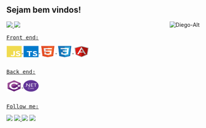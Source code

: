 ## Sejam bem vindos!

<div>
  <a href="https://github.com/Diegofs96">
  <img height="180em" src="https://github-readme-stats.vercel.app/api?username=Diegofs96&show_icons=true&theme=tokyonight&include_all_commits=true&count_private=true"/>
  <img height="180em" src="https://github-readme-stats.vercel.app/api/top-langs/?username=Diegofs96&layout=compact&langs_count=7&theme=tokyonight"/>
    <img align="right" src="https://komarev.com/ghpvc/?username=Diegofs96&color=blueviolet" alt="Diego-Alt" title="Profile Views Diego Santos ;)" />
</div>
  
  
  <kbd>Front end:</kbd>
  <div>
      <img align="center" alt="Diego-Js" height="30" width="40" src="https://raw.githubusercontent.com/devicons/devicon/master/icons/javascript/javascript-plain.svg">
      <img align="center" alt="Diego-Ts" height="30" width="40" src="https://raw.githubusercontent.com/devicons/devicon/master/icons/typescript/typescript-plain.svg">
      <img align="center" alt="Diego-HTML" height="30" width="40" src="https://raw.githubusercontent.com/devicons/devicon/master/icons/html5/html5-original.svg">
      <img align="center" alt="Diego-CSS" height="30" width="40" src="https://raw.githubusercontent.com/devicons/devicon/master/icons/css3/css3-original.svg">    
      <img align="center" alt="Diego-Csharp" height="30" width="40" src="https://raw.githubusercontent.com/devicons/devicon/master/icons/angularjs/angularjs-original.svg">
  </div>
  
  ##
  <kbd>Back end:</kbd> 
    <div style="display: inline_block">
      <img align="center" alt="Diego-Csharp" height="30" width="40" src="https://raw.githubusercontent.com/devicons/devicon/master/icons/csharp/csharp-original.svg">
      <img align="center" alt="Diego-Csharp" height="30" width="40" src="https://raw.githubusercontent.com/devicons/devicon/master/icons/dotnetcore/dotnetcore-original.svg">
    </div>
  
  ##
  
   <kbd>Follow me:</kbd>
<div> 
  <a href="https://www.instagram.com/Diego96fs/" target="_blank"><img src="https://img.shields.io/badge/-Instagram-%23E4405F?style=for-the-badge&logo=instagram&logoColor=white"      target="_blank"></a>
 	<a href="https://www.twitch.tv/diegofs96" target="_blank"><img src="https://img.shields.io/badge/Twitch-9146FF?style=for-the-badge&logo=twitch&logoColor=white" target="_blank">  </a>
  <a href = "mailto:diegoferreira940@gmail.com"><img src="https://img.shields.io/badge/-Gmail-%23333?style=for-the-badge&logo=gmail&logoColor=white" target="_blank"></a>
    <a href="https://www.linkedin.com/in/diego-ferreira-santos-706105b3" target="_blank"><img src="https://img.shields.io/badge/-LinkedIn-%230077B5?style=for-the-badge&logo=linkedin&logoColor=white" target="_blank"></a> 
 
</div>
